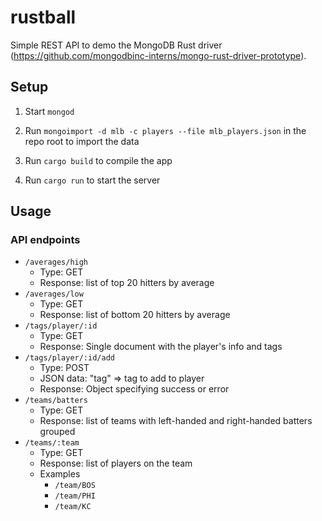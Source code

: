 rustball
========

Simple REST API to demo the MongoDB Rust driver (https://github.com/mongodbinc-interns/mongo-rust-driver-prototype).

Setup
-----

1.	Start `mongod`

2.	Run `mongoimport -d mlb -c players --file mlb_players.json` in the repo root to import the data

3.	Run `cargo build` to compile the app

4.	Run `cargo run` to start the server

Usage
-----

### API endpoints

-	`/averages/high`
	-	Type: GET
	-	Response: list of top 20 hitters by average
-	`/averages/low`
	-	Type: GET
	-	Response: list of bottom 20 hitters by average
-	`/tags/player/:id`
	-	Type: GET
	-	Response: Single document with the player's info and tags
-	`/tags/player/:id/add`
	-	Type: POST
	-	JSON data: "tag" => tag to add to player
	-	Response: Object specifying success or error
-	`/teams/batters`
	-	Type: GET
	-	Response: list of teams with left-handed and right-handed batters grouped
-	`/teams/:team`
	-	Type: GET
	-	Response: list of players on the team
	-	Examples
		-	`/team/BOS`
		-	`/team/PHI`
		-	`/team/KC`
